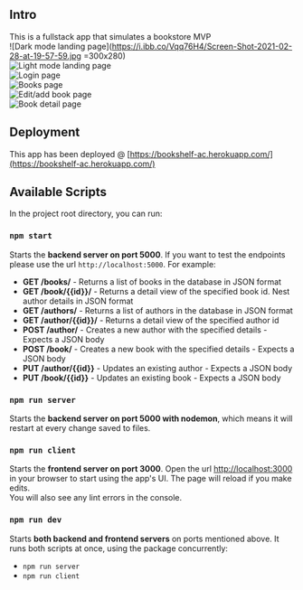 ## Intro

This is a fullstack app that simulates a bookstore MVP <br />
![Dark mode landing page](https://i.ibb.co/Vqq76H4/Screen-Shot-2021-02-28-at-19-57-59.jpg =300x280) <br />
![Light mode landing page](https://i.ibb.co/pvThsyh/Screen-Shot-2021-02-28-at-19-58-12.jpg) <br />
![Login page](https://i.ibb.co/gw2fZgR/Screen-Shot-2021-02-28-at-19-58-44.jpg) <br />
![Books page](https://i.ibb.co/qxqspzM/Screen-Shot-2021-02-28-at-19-58-29.jpg) <br />
![Edit/add book page](https://i.ibb.co/BCWsLQR/Screen-Shot-2021-02-28-at-19-59-02.jpg) <br />
![Book detail page](https://i.ibb.co/cw8fk45/Screen-Shot-2021-02-28-at-19-59-43.jpg) <br />


## Deployment

This app has been deployed @
[https://bookshelf-ac.herokuapp.com/](https://bookshelf-ac.herokuapp.com/) <br />

## Available Scripts

In the project root directory, you can run:

### `npm start`

Starts the **backend server on port 5000**. If you want to test the endpoints please
use the url `http://localhost:5000`. For example:

- **GET /books/** - Returns a list of books in the database in JSON format
- **GET /book/{{id}}/** - Returns a detail view of the specified book id. Nest author
  details in JSON format
- **GET /authors/** - Returns a list of authors in the database in JSON format
- **GET /author/{{id}}/** - Returns a detail view of the specified author id
- **POST /author/** - Creates a new author with the specified details - Expects a JSON
  body
- **POST /book/** - Creates a new book with the specified details - Expects a JSON body
- **PUT /author/{{id}}** - Updates an existing author - Expects a JSON body
- **PUT /book/{{id}}** - Updates an existing book - Expects a JSON body

### `npm run server`

Starts the **backend server on port 5000 with nodemon**, which means it will restart at
every change saved to files.<br />

### `npm run client`

Starts the **frontend server on port 3000**. Open the url
[http://localhost:3000](http://localhost:3000) in your browser to start using the app's
UI. The page will reload if you make edits.<br /> You will also see any lint errors in
the console.

### `npm run dev`

Starts **both backend and frontend servers** on ports mentioned above. It runs both
scripts at once, using the package concurrently:

- `npm run server`
- `npm run client`
